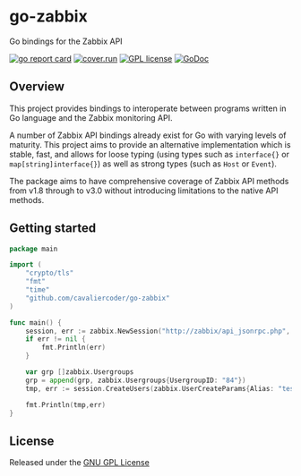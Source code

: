 # go-zabbix

Go bindings for the Zabbix API

[![go report card](https://goreportcard.com/badge/github.com/cavaliercoder/go-zabbix "go report card")](https://goreportcard.com/report/github.com/cavaliercoder/go-zabbix)
[![cover.run](https://cover.run/go/github.com/cavaliercoder/go-zabbix.svg?style=flat&tag=golang-1.10)](https://cover.run/go?tag=golang-1.10&repo=github.com%2Fcavaliercoder%2Fgo-zabbix)
[![GPL license](https://img.shields.io/badge/license-GPL-brightgreen.svg)](https://opensource.org/licenses/gpl-license)
[![GoDoc](https://godoc.org/github.com/cavaliercoder/go-zabbix?status.svg)](https://godoc.org/github.com/cavaliercoder/go-zabbix)

## Overview

This project provides bindings to interoperate between programs written in Go
language and the Zabbix monitoring API.

A number of Zabbix API bindings already exist for Go with varying levels of
maturity. This project aims to provide an alternative implementation which is
stable, fast, and allows for loose typing (using types such as `interface{}` or
`map[string]interface{}`) as well as strong types (such as `Host` or `Event`).

The package aims to have comprehensive coverage of Zabbix API methods from v1.8
through to v3.0 without introducing limitations to the native API methods.

## Getting started

```go
package main

import (
	"crypto/tls"
	"fmt"
	"time"
	"github.com/cavaliercoder/go-zabbix"
)

func main() {
	session, err := zabbix.NewSession("http://zabbix/api_jsonrpc.php", "Admin", "zabbix", time.Duration(60) * time.Second)
	if err != nil {
		fmt.Println(err)
	}

	var grp []zabbix.Usergroups
	grp = append(grp, zabbix.Usergroups{UsergroupID: "84"})
	tmp, err := session.CreateUsers(zabbix.UserCreateParams{Alias: "testicek", Passwd: "password", Usergroup: grp})

	fmt.Println(tmp,err)
}
```

## License

Released under the [GNU GPL License](https://github.com/cavaliercoder/go-zabbix/blob/master/LICENSE)
